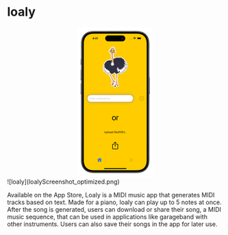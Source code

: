 # loaly
<div align="center">
	<img src="loalyScreenshot_optimized.png">
</div>
![loaly](loalyScreenshot_optimized.png)

  Available on the App Store, Loaly is a MIDI music app that generates MIDI tracks based on text. Made for a piano, loaly can play up to 5 notes at once. After the song is generated, users can download or share their song, a MIDI music sequence, that can be used in applications like garageband with other instruments. Users can also save their songs in the app for later use. 
